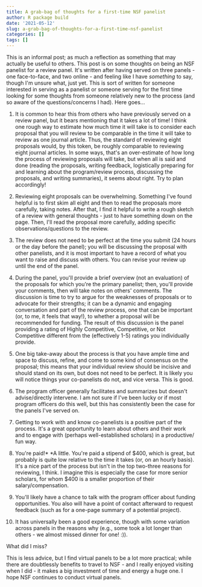 ```yaml
---
title: A grab-bag of thoughts for a first-time NSF panelist
author: R package build
date: '2021-05-12'
slug: a-grab-bag-of-thoughts-for-a-first-time-nsf-panelist
categories: []
tags: []
---
```


This is an informal post; as much a reflection as something that may actually be useful 
to others. This post is on some thoughts on being an NSF panelist for a review panel. 
It's written after having served on three panels - one face-to-face, and two online -
and feeling like I have _something_ to say, though I'm unsure what, just yet. This is sort of written for someone interested in serving as a panelist or someone serving for the first time looking for some thoughts from someone relatively new to the process (and so aware of the
questions/concerns I had). Here goes...

1. It is common to hear this from others who have previously served on a review panel, but it
bears mentioning that it takes a lot of time! I think one rough way to estimate how much
time it will take is to consider each proposal that you will review to be comparable in the
time it will take to review as one journal article. Thus, the standard of reviewing
eight proposals would, by this token, be roughly comparable to reviewing eight journal articles.
In some ways, that's an over-estimate of how long the process of reviewing proposals will take, but
when all is said and done (reading the proposals, writing feedback, logistically preparing for and
learning about the program/review process, discussing the proposals, and writing summaries), it seems about
right. Try to plan accordingly!

2. Reviewing eight proposals can be overwhelming. Something I've found helpful is to first 
skim all eight and then to read the proposals more carefully, taking notes. After that, I find it 
helpful to write a rough sketch of a review with general thoughts - just to have something down on 
the page. Then, I'll read the proposal more carefully, adding specific observations/questions to 
the review.

3. The review does not need to be perfect at the time you submit (24 hours or the day 
before the panel); you will be discussing the proposal with other panelists, and it is 
most important to have a record of what you want to raise and discuss with others. You
can revise your review up until the end of the panel.

4. During the panel, you'll provide a brief overview (not an evaluation) of the proposals
for which you're the primary panelist; then, you'll provide your comments, then will take
notes on others' comments. The discussion is time to try to argue for the weaknesses of
proposals or to advocate for their strengths; it can be a dynamic and engaging conversation 
and part of the review process, one that can be important (or, to me, it feels that way!), to
whether a proposal will be recommended for funding. The result of this discussion is the panel
providing a rating of Highly Competitive, Competitive, or Not Competitive different from the 
(effectively 1-5) ratings you individually provide.

5. One big take-away about the process is that you have ample time and space to discuss, refine, and come
to some kind of consensus on the proposal; this means that your individual review should be
incisive and should stand on its own, but does not need to be perfect. It is likely you will 
notice things your co-panelists do not, and vice versa. This is good. 

6. The program officer generally facilitates and summarizes but doesn't advise/directly intervene. I am not
sure if I've been lucky or if most program officers do this well, but this has consistently been the case
for the panels I've served on. 

7. Getting to work with and know co-panelists is a positive part of the process. It's a great opportunity
to learn about others and their work and to engage with (perhaps well-established scholars) in a productive/
fun way. 

8. You're paid!* *A little. You're paid a stipend of $400, which is great, but probably is quite low relative 
to the time it takes (or, on an hourly basis). It's a nice part of the process but isn't in the top two-three reasons
for reviewing, I think. I imagine this is especially the case for more senior scholars, for whom $400 is a smaller
proportion of their salary/compensation.

9. You'll likely have a chance to talk with the program officer about funding opportunities. You also will 
have a point of contact afterward to request feedback (such as for a one-page summary of a potential project).

10. It has universally been a good experience, though with some variation across panels in the reasons why (e.g., some took a lot longer than others - we almost missed dinner for one! :)). 

What did I miss?

This is less advice, but I find virtual panels to be a lot more practical; while there are doubtlessly
benefits to travel to NSF - and I really enjoyed visiting when I did - it makes a big investment of time
and energy a huge one. I hope NSF continues to conduct virtual panels.
